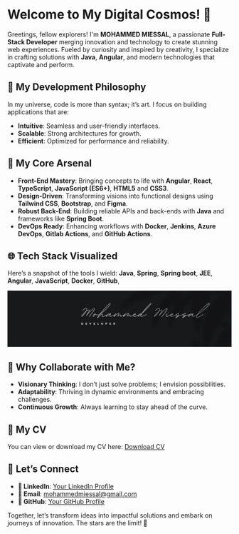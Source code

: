 # Welcome to My Digital Cosmos! 🚀

Greetings, fellow explorers! I'm **MOHAMMED MIESSAL**, a passionate **Full-Stack Developer** merging innovation and technology to create stunning web experiences. Fueled by curiosity and inspired by creativity, I specialize in crafting solutions with **Java**, **Angular**, and modern technologies that captivate and perform.

## 🔮 My Development Philosophy
In my universe, code is more than syntax; it’s art. I focus on building applications that are:
- **Intuitive**: Seamless and user-friendly interfaces.
- **Scalable**: Strong architectures for growth.
- **Efficient**: Optimized for performance and reliability.

## 🔧 My Core Arsenal
- **Front-End Mastery**: Bringing concepts to life with **Angular**, **React**, **TypeScript**, **JavaScript (ES6+)**, **HTML5** and **CSS3**.
- **Design-Driven**: Transforming visions into functional designs using **Tailwind CSS**, **Bootstrap**, and **Figma**.
- **Robust Back-End**: Building reliable APIs and back-ends with **Java** and frameworks like **Spring Boot**.
- **DevOps Ready**: Enhancing workflows with **Docker**, **Jenkins**, **Azure DevOps**, **Gitlab Actions**, and **GitHub Actions**.

## 🌐 Tech Stack Visualized
Here’s a snapshot of the tools I wield:
**Java**, **Spring**, **Spring boot**, **JEE**, **Angular**, **JavaScript**, **Docker**, **GitHub**, 

![Coding Image](images/LinkedIn%20Banner.png)

## 🌟 Why Collaborate with Me?
- **Visionary Thinking**: I don’t just solve problems; I envision possibilities.
- **Adaptability**: Thriving in dynamic environments and embracing challenges.
- **Continuous Growth**: Always learning to stay ahead of the curve.


## 📄 My CV
You can view or download my CV here: [Download CV](cv/MOHAMMED%20MIESSAL.pdf)


## 🔄 Let’s Connect
- **🏰 LinkedIn**: [Your LinkedIn Profile](https://www.linkedin.com/in/mohammed-mi%C3%AAssal/)
- **📧 Email**: mohammedmiessal@gmail.com
- **🎡 GitHub**: [Your GitHub Profile](https://github.com/MOHAMMED-MIESSAL)

Together, let’s transform ideas into impactful solutions and embark on journeys of innovation. The stars are the limit! 🌠
